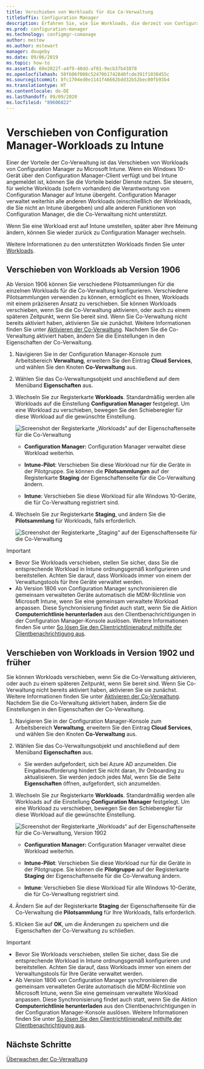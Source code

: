 ```yaml
---
title: Verschieben von Workloads für die Co-Verwaltung
titleSuffix: Configuration Manager
description: Erfahren Sie, wie Sie Workloads, die derzeit von Configuration Manager verwaltet werden, zu Microsoft Intune verschieben.
ms.prod: configuration-manager
ms.technology: configmgr-comanage
author: mestew
ms.author: mstewart
manager: dougeby
ms.date: 09/06/2019
ms.topic: how-to
ms.assetid: 60e2022f-a4f9-40dd-af01-9ecb37b43878
ms.openlocfilehash: 50f606f008c52470b1742840fcde391f1030455c
ms.sourcegitcommit: 8fc1704ed0e1141f46662bdd32b52bec00fb93b4
ms.translationtype: HT
ms.contentlocale: de-DE
ms.lasthandoff: 09/09/2020
ms.locfileid: "89606822"
---
```

# <a name="how-to-switch-configuration-manager-workloads-to-intune"></a>Verschieben von Configuration Manager-Workloads zu Intune

Einer der Vorteile der Co-Verwaltung ist das Verschieben von Workloads von Configuration Manager zu Microsoft Intune. Wenn ein Windows 10-Gerät über den Configuration Manager-Client verfügt und bei Intune angemeldet ist, können Sie die Vorteile beider Dienste nutzen. Sie steuern, für welche Workloads (sofern vorhanden) die Verantwortung von Configuration Manager auf Intune übergeht. Configuration Manager verwaltet weiterhin alle anderen Workloads (einschließlich der Workloads, die Sie nicht an Intune übergeben) und alle anderen Funktionen von Configuration Manager, die die Co-Verwaltung nicht unterstützt.

Wenn Sie eine Workload erst auf Intune umstellen, später aber Ihre Meinung ändern, können Sie wieder zurück zu Configuration Manager wechseln.

Weitere Informationen zu den unterstützten Workloads finden Sie unter [Workloads](workloads.md).

## <a name="switch-workloads-starting-in-version-1906"></a>Verschieben von Workloads ab Version 1906
<!--3555750 FKA 1357954 -->
Ab Version 1906 können Sie verschiedene Pilotsammlungen für die einzelnen Workloads für die Co-Verwaltung konfigurieren. Verschiedene Pilotsammlungen verwenden zu können, ermöglicht es Ihnen, Workloads mit einem präziseren Ansatz zu verschieben. Sie können Workloads verschieben, wenn Sie die Co-Verwaltung aktivieren, oder auch zu einem späteren Zeitpunkt, wenn Sie bereit sind. Wenn Sie Co-Verwaltung nicht bereits aktiviert haben, aktivieren Sie sie zunächst. Weitere Informationen finden Sie unter [Aktivieren der Co-Verwaltung](how-to-enable.md). Nachdem Sie die Co-Verwaltung aktiviert haben, ändern Sie die Einstellungen in den Eigenschaften der Co-Verwaltung.

1. Navigieren Sie in der Configuration Manager-Konsole zum Arbeitsbereich **Verwaltung**, erweitern Sie den Eintrag **Cloud Services**, und wählen Sie den Knoten **Co-Verwaltung** aus.  
2. Wählen Sie das Co-Verwaltungsobjekt und anschließend auf dem Menüband **Eigenschaften** aus.  
3. Wechseln Sie zur Registerkarte **Workloads**. Standardmäßig werden alle Workloads auf die Einstellung **Configuration Manager** festgelegt. Um eine Workload zu verschieben, bewegen Sie den Schieberegler für diese Workload auf die gewünschte Einstellung.  

    ![Screenshot der Registerkarte „Workloads“ auf der Eigenschaftenseite für die Co-Verwaltung](media/3555750-co-management-workloads-tab.png)

    - **Configuration Manager:** Configuration Manager verwaltet diese Workload weiterhin.  

    - **Intune-Pilot**: Verschieben Sie diese Workload nur für die Geräte in der Pilotgruppe. Sie können die **Pilotsammlungen** auf der Registerkarte **Staging** der Eigenschaftenseite für die Co-Verwaltung ändern.  

    - **Intune**: Verschieben Sie diese Workload für alle Windows 10-Geräte, die für Co-Verwaltung registriert sind.  

4. Wechseln Sie zur Registerkarte **Staging**, und ändern Sie die **Pilotsammlung** für Workloads, falls erforderlich.
  
   ![Screenshot der Registerkarte „Staging“ auf der Eigenschaftenseite für die Co-Verwaltung](media/3555750-co-management-staging-tab.png)

> [!Important]  
> - Bevor Sie Workloads verschieben, stellen Sie sicher, dass Sie die entsprechende Workload in Intune ordnungsgemäß konfigurieren und bereitstellen. Achten Sie darauf, dass Workloads immer von einem der Verwaltungstools für Ihre Geräte verwaltet werden.
> - Ab Version 1806 von Configuration Manager synchronisieren die gemeinsam verwalteten Geräte automatisch die MDM-Richtlinie von Microsoft Intune, wenn Sie eine gemeinsam verwaltete Workload anpassen. Diese Synchronisierung findet auch statt, wenn Sie die Aktion **Computerrichtlinie herunterladen** aus den Clientbenachrichtigungen in der Configuration Manager-Konsole auslösen. Weitere Informationen finden Sie unter [So lösen Sie den Clientrichtlinienabruf mithilfe der Clientbenachrichtigung aus](../core/clients/manage/manage-clients.md#BKMK_PolicyRetrieval). <!--1357377-->

## <a name="switch-workloads-in-version-1902-and-earlier"></a>Verschieben von Workloads in Version 1902 und früher

Sie können Workloads verschieben, wenn Sie die Co-Verwaltung aktivieren, oder auch zu einem späteren Zeitpunkt, wenn Sie bereit sind. Wenn Sie Co-Verwaltung nicht bereits aktiviert haben, aktivieren Sie sie zunächst. Weitere Informationen finden Sie unter [Aktivieren der Co-Verwaltung](how-to-enable.md). Nachdem Sie die Co-Verwaltung aktiviert haben, ändern Sie die Einstellungen in den Eigenschaften der Co-Verwaltung.

1. Navigieren Sie in der Configuration Manager-Konsole zum Arbeitsbereich **Verwaltung**, erweitern Sie den Eintrag **Cloud Services**, und wählen Sie den Knoten **Co-Verwaltung** aus.  

2. Wählen Sie das Co-Verwaltungsobjekt und anschließend auf dem Menüband **Eigenschaften** aus.
   - Sie werden aufgefordert, sich bei Azure AD anzumelden. Die Eingabeaufforderung hindert Sie nicht daran, Ihr Onboarding zu aktualisieren. Sie werden jedoch jedes Mal, wenn Sie die Seite **Eigenschaften** öffnen, aufgefordert, sich anzumelden.

3. Wechseln Sie zur Registerkarte **Workloads**. Standardmäßig werden alle Workloads auf die Einstellung **Configuration Manager** festgelegt. Um eine Workload zu verschieben, bewegen Sie den Schieberegler für diese Workload auf die gewünschte Einstellung.  

    ![Screenshot der Registerkarte „Workloads“ auf der Eigenschaftenseite für die Co-Verwaltung, Version 1902](media/properties-workloads.png)

    - **Configuration Manager:** Configuration Manager verwaltet diese Workload weiterhin.  

    - **Intune-Pilot**: Verschieben Sie diese Workload nur für die Geräte in der Pilotgruppe. Sie können die **Pilotgruppe** auf der Registerkarte **Staging** der Eigenschaftenseite für die Co-Verwaltung ändern.  

    - **Intune**: Verschieben Sie diese Workload für alle Windows 10-Geräte, die für Co-Verwaltung registriert sind.  

4. Ändern Sie auf der Registerkarte **Staging** der Eigenschaftenseite für die Co-Verwaltung die **Pilotsammlung** für Ihre Workloads, falls erforderlich.

5. Klicken Sie auf **OK**, um die Änderungen zu speichern und die Eigenschaften der Co-Verwaltung zu schließen.

> [!Important]  
> - Bevor Sie Workloads verschieben, stellen Sie sicher, dass Sie die entsprechende Workload in Intune ordnungsgemäß konfigurieren und bereitstellen. Achten Sie darauf, dass Workloads immer von einem der Verwaltungstools für Ihre Geräte verwaltet werden. 
> - Ab Version 1806 von Configuration Manager synchronisieren die gemeinsam verwalteten Geräte automatisch die MDM-Richtlinie von Microsoft Intune, wenn Sie eine gemeinsam verwaltete Workload anpassen. Diese Synchronisierung findet auch statt, wenn Sie die Aktion **Computerrichtlinie herunterladen** aus den Clientbenachrichtigungen in der Configuration Manager-Konsole auslösen. Weitere Informationen finden Sie unter [So lösen Sie den Clientrichtlinienabruf mithilfe der Clientbenachrichtigung aus](../core/clients/manage/manage-clients.md#BKMK_PolicyRetrieval). <!--1357377-->

## <a name="next-steps"></a>Nächste Schritte

[Überwachen der Co-Verwaltung](how-to-monitor.md)
